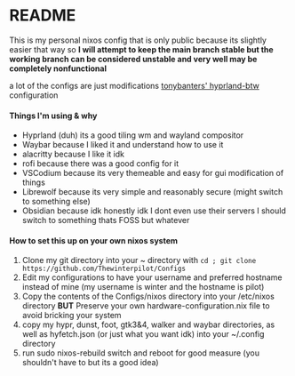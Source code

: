 # README

This is my personal nixos config that is only public because its slightly easier that way so 
**I will attempt to keep the main branch stable but the working branch can be considered unstable and very well may be completely nonfunctional**

a lot of the configs are just modifications [tonybanters' hyprland-btw](https://github.com/tonybanters/hyprland-btw) configuration




#### Things I'm using & why
- Hyprland (duh) its a good tiling wm and wayland compositor
- Waybar because I liked it and understand how to use it
- alacritty because I like it idk
- rofi because there was a good config for it
- VSCodium because its very themeable and easy for gui modification of things
- Librewolf because its very simple and reasonably secure (might switch to something else)
- Obsidian because idk honestly idk I dont even use their servers I should switch to something thats FOSS but whatever


#### How to set this up on your own nixos system

1. Clone my git directory into your ~ directory with 
   `cd ; git clone https://github.com/Thewinterpilot/Configs` 
2. Edit my configurations to have your username and preferred hostname instead of mine (my username is winter and the hostname is pilot)
3. Copy the contents of the Configs/nixos directory into your /etc/nixos directory **BUT** Preserve your own hardware-configuration.nix file to avoid bricking your system
4. copy my hypr, dunst, foot, gtk3&4, walker and waybar directories, as well as hyfetch.json (or just what you want idk) into your ~/.config directory
5. run sudo nixos-rebuild switch and reboot for good measure (you shouldn't have to but its a good idea)
